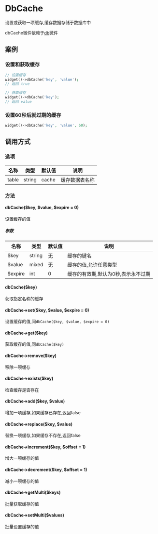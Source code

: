 DbCache
=======

设置或获取一项缓存,缓存数据存储于数据库中

dbCache微件依赖于<a href="#db">db</a>微件

案例
----

### 设置和获取缓存
```php
// 设置缓存
widget()->dbCache('key', 'value');
// 返回 true

// 获取缓存
widget()->dbCache('key');
// 返回 value
```

### 设置60秒后就过期的缓存
```php
widget()->dbCache('key', 'value', 60);
```

调用方式
-------

### 选项

| 名称      | 类型      | 默认值    | 说明               |
|-----------|-----------|-----------|--------------------|
| table     | string    | cache     | 缓存数据表名称     |

### 方法

#### dbCache($key, $value, $expire = 0)
设置缓存的值

##### 参数

| 名称      | 类型      | 默认值    | 说明                                  |
|-----------|-----------|-----------|---------------------------------------|
| $key      | string    | 无        | 缓存的键名                            |
| $value    | mixed     | 无        | 缓存的值,允许任意类型                 |
| $expire   | int       | 0         | 缓存的有效期,默认为0秒,表示永不过期   |

#### dbCache($key)
获取指定名称的缓存

#### dbCache->set($key, $value, $expire = 0)
设置缓存的值,同`dbCache($key, $value, $expire = 0)`

#### dbCache->get($key)
获取缓存的值,同`dbCache($key)`

#### dbCache->remove($key)
移除一项缓存

#### dbCache->exists($key)
检查缓存是否存在

#### dbCache->add($key, $value)
增加一项缓存,如果缓存已存在,返回false

#### dbCache->replace($key, $value)
替换一项缓存,如果缓存不存在,返回false

#### dbCache->increment($key, $offset = 1)
增大一项缓存的值

#### dbCache->decrement($key, $offset = 1)
减小一项缓存的值

#### dbCache->getMulti($keys)
批量获取缓存的值

#### dbCache->setMulti($values)
批量设置缓存的值

